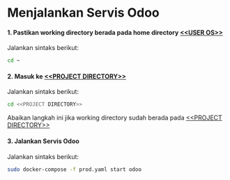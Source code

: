 # Menjalankan Servis Odoo

#### <a name="langkah1">1. Pastikan working directory berada pada home directory [\<\<USER OS\>\>](/placeholder.md#user-os)</a>

Jalankan sintaks berikut:

```bash
cd ~
````

#### <a name="langkah2">2. Masuk ke [\<\<PROJECT DIRECTORY\>\>](/placeholder.md#project-directory)</a>

Jalankan sintaks berikut:

```bash
cd <<PROJECT DIRECTORY>>
````

Abaikan langkah ini jika working directory sudah berada pada [\<\<PROJECT DIRECTORY\>\>](/placeholder.md#project-directory)

#### <a name="langkah3">3. Jalankan Servis Odoo</a>

Jalankan sintaks berikut:

````bash
sudo docker-compose -f prod.yaml start odoo
````
